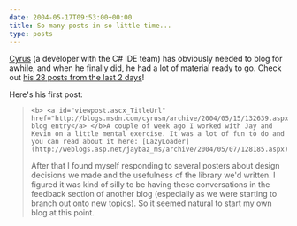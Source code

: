 ```yaml
---
date: 2004-05-17T09:53:00+00:00
title: So many posts in so little time...
type: posts
---
```

[Cyrus](http://blogs.msdn.com/cyrusn) (a developer with the C# IDE team) has obviously needed to blog for awhile, and when he finally did, he had a lot of material ready to go. Check out [his 28 posts from the last 2 days](http://blogs.msdn.com/cyrusn/archive/2004/05.aspx)!

Here's his first post:

<blockquote dir="ltr" style="MARGIN-RIGHT: 0px">

    <b> <a id="viewpost.ascx_TitleUrl" href="http://blogs.msdn.com/cyrusn/archive/2004/05/15/132639.aspx">First blog entry</a> </b>A couple of week ago I worked with Jay and Kevin on a little mental exercise. It was a lot of fun to do and you can read about it here: [LazyLoader](http://weblogs.asp.net/jaybaz_ms/archive/2004/05/07/128185.aspx)


  <div>
    <div>
      After that I found myself responding to several posters about design decisions we made and the usefulness of the library we'd written. I figured it was kind of silly to be having these conversations in the feedback section of another blog (especially as we were starting to branch out onto new topics). So it seemed natural to start my own blog at this point.
    </div>
  </div>
</blockquote>
